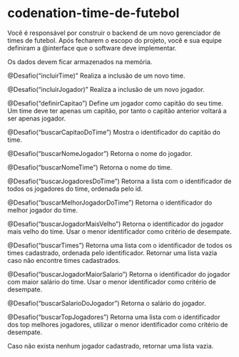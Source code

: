 # codenation-time-de-futebol

Você é responsável por construir o backend de um novo gerenciador de times de futebol. Após fecharem o escopo do projeto, você e sua equipe definiram a @interface que o software deve implementar.

Os dados devem ficar armazenados na memória.


@Desafio(“incluirTime)”
Realiza a inclusão de um novo time.

@Desafio(“incluirJogador)”
Realiza a inclusão de um novo jogador.

@Desafio(“definirCapitao”)
Define um jogador como capitão do seu time. Um time deve ter apenas um capitão, por tanto o capitão anterior voltará a ser apenas jogador.

@Desafio(“buscarCapitaoDoTime”)
Mostra o identificador do capitão do time.

@Desafio(“buscarNomeJogador”)
Retorna o nome do jogador.

@Desafio(“buscarNomeTime”)
Retorna o nome do time.

@Desafio(“buscarJogadoresDoTime”)
Retorna a lista com o identificador de todos os jogadores do time, ordenada pelo id.

@Desafio(“buscarMelhorJogadorDoTime”)
Retorna o identificador do melhor jogador do time.

@Desafio(“buscarJogadorMaisVelho”)
Retorna o identificador do jogador mais velho do time. Usar o menor identificador como critério de desempate.

@Desafio(“buscarTimes”)
Retorna uma lista com o identificador de todos os times cadastrado, ordenada pelo identificador. Retornar uma lista vazia caso não encontre times cadastrados.

@Desafio(“buscarJogadorMaiorSalario”)
Retorna o identificador do jogador com maior salário do time. Usar o menor identificador como critério de desempate.

@Desafio(“buscarSalarioDoJogador”)
Retorna o salário do jogador.

@Desafio(“buscarTopJogadores”)
Retorna uma lista com o identificador dos top melhores jogadores, utilizar o menor identificador como critério de desempate.

Caso não exista nenhum jogador cadastrado, retornar uma lista vazia.
